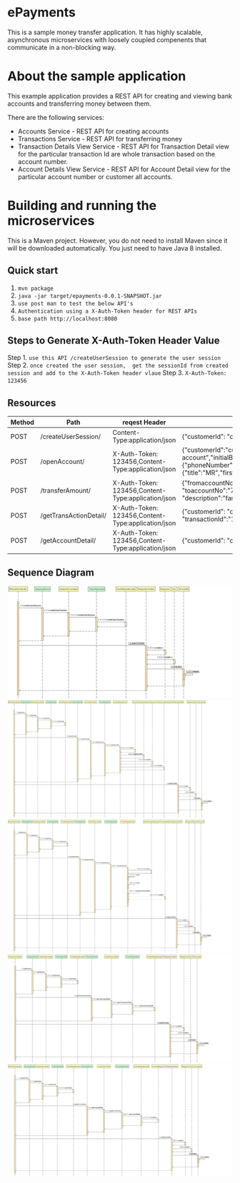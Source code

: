 # ePayments

   This is a sample money transfer application. It has highly scalable,
   asynchronous microservices with loosely coupled compenents that communicate in a non-blocking way.

# About the sample application
   This example application provides a REST API for creating and viewing bank accounts and transferring money between them.

There are the following  services:

* Accounts Service - REST API for creating accounts
* Transactions Service - REST API for transferring money
* Transaction Details View Service  - REST API for Transaction Detail view for the particular transaction Id are whole transaction based on the account number.
* Account Details View Service  - REST API for Account Detail view for the particular account number or customer all accounts.

# Building and running the microservices

This is a Maven project.
However, you do not need to install Maven since it will be downloaded automatically.
You just need to have Java 8 installed.

Quick start
-----------
1. `mvn package`
2. `java -jar target/epayments-0.0.1-SNAPSHOT.jar`
3. `use post man to test the below API's `
4. `Authentication using a X-Auth-Token header for REST APIs`
5. `base path http://localhost:8080`

Steps to Generate X-Auth-Token Header Value
--------------------------------------------
Step 1. `use this API /createUserSession to generate the user session`
Step 2. `once created the user session,  get the sessionId from created session and add to the X-Auth-Token header vlaue`
Step 3. `X-Auth-Token: 123456` 


## Resources

  Method  | Path                   |reqest Header                                      |     request payload                        
|-------- |----------------------- |---------------------------------------------------|------------------------------------------------------------------------------  |
| POST    | /createUserSession/    | Content-Type:application/json                     | {"customerId": "cust2","clientId":"client", "clientSecret":" hello world"} |                     
| POST    | /openAccount/          | X-Auth-Token: 123456,Content-Type:application/json| {"customerId":"cust2","description":"saving account","initialBalance":"500","currencyCode":"EURO","customerInfo":{"phoneNumber":"123456","passportNo":"12345","dateOfBirth":"10/10/1980","name":{"title":"MR","firstName":"Kalidass","lastName":"Mahalingam"}}}|                     
| POST    | /transferAmount/       | X-Auth-Token: 123456,Content-Type:application/json| {"fromaccountNo": "853156270064809678","sourceCurrencyCode":"EURO",  "toaccountNo":"7804361355257525673", "destinationCurrencyCode" :"EURO",   "description":"family expenses", "amount":"100"}|
| POST    | /getTransActionDetail/ | X-Auth-Token: 123456,Content-Type:application/json| {"customerId": "cust1","accountNo":"2697417013674780903", "transactionId":"1434501849526944895"}                           |
| POST    | /getAccountDetail/     | X-Auth-Token: 123456,Content-Type:application/json| {"customerId": "cust2","accountNo":"4325866734929543833"}                          |


## Sequence Diagram

![createUserSession](https://github.com/kalidassmk/ePayments/blob/master/design/createUserSession.png)
![openAccount](https://github.com/kalidassmk/ePayments/blob/master/design/openAccount.png)
![transferAmount](https://github.com/kalidassmk/ePayments/blob/master/design/transferAmount.png)
![getTransActionDetail](https://github.com/kalidassmk/ePayments/blob/master/design/getTransActionDetail.png)
![getAccountDetail](https://github.com/kalidassmk/ePayments/blob/master/design/getAccountDetail.png)



